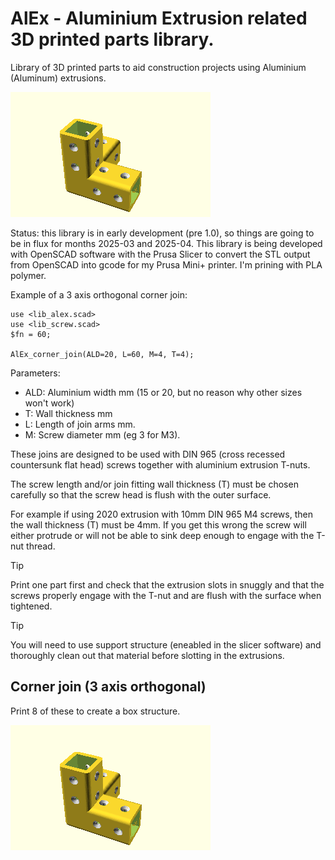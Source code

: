 # AlEx - Aluminium Extrusion related 3D printed parts library.

Library of 3D printed parts to aid construction projects using Aluminium (Aluminum) extrusions.

![Example join fitting: corner join (3 axis orthogonal)](./image/join_corner.png)

Status: this library is in early development (pre 1.0), so things are going to be in flux for 
months 2025-03 and 2025-04. This library is being developed with OpenSCAD software with the
Prusa Slicer to convert the STL output from OpenSCAD into gcode for my Prusa Mini+ printer.
I'm prining with PLA polymer.


Example of a 3 axis orthogonal corner join:

```
use <lib_alex.scad>
use <lib_screw.scad>
$fn = 60;

AlEx_corner_join(ALD=20, L=60, M=4, T=4);
```

Parameters: 

 * ALD:  Aluminium width mm (15 or 20, but no reason why other sizes won't work)
 * T:    Wall thickness mm
 * L:    Length of join arms mm.
 * M:    Screw diameter mm (eg 3 for M3).


These joins are designed to be used with DIN 965 (cross recessed countersunk flat head) screws together 
with aluminium extrusion T-nuts.

The screw length and/or join fitting wall thickness (T) must be chosen carefully so that the screw head is flush
with the outer surface. 

For example if using 2020 extrusion with 10mm DIN 965 M4 screws, then the wall
thickness (T) must be 4mm. If you get this wrong the screw will either protrude 
or will not be able to sink deep enough to engage with the T-nut thread. 

> [!TIP]
> Print one part first and check that the extrusion slots in snuggly and that the 
> screws properly engage with the T-nut and are flush with the surface when 
> tightened.

> [!TIP]
> You will need to use support structure (eneabled in the slicer software) and 
> thoroughly clean out that material before slotting in the extrusions.



## Corner join (3 axis orthogonal)

Print 8 of these to create a box structure.

![Corner join (3 axis orthogonal)](./image/join_corner.png)


